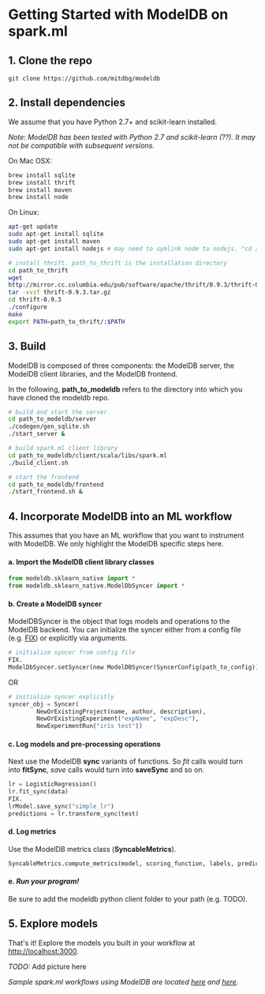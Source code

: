 # Getting Started with ModelDB on spark.ml

## 1. Clone the repo

```git
git clone https://github.com/mitdbg/modeldb
```

## 2. Install dependencies
We assume that you have Python 2.7+ and scikit-learn installed.

_Note: ModelDB has been tested with Python 2.7 and scikit-learn (??). It may not be compatible with subsequent versions._

On Mac OSX:

```bash
brew install sqlite
brew install thrift
brew install maven
brew install node

```

On Linux:

```bash
apt-get update
sudo apt-get install sqlite
sudo apt-get install maven
sudo apt-get install nodejs # may need to symlink node to nodejs. "cd /usr/bin; ln nodejs node"

# install thrift. path_to_thrift is the installation directory
cd path_to_thrift
wget
http://mirror.cc.columbia.edu/pub/software/apache/thrift/0.9.3/thrift-0.9.3.tar.gz
tar -xvzf thrift-0.9.3.tar.gz
cd thrift-0.9.3
./configure
make
export PATH=path_to_thrift/:$PATH
```

## 3. Build

ModelDB is composed of three components: the ModelDB server, the ModelDB client libraries, and the ModelDB frontend.

In the following, **path_to_modeldb** refers to the directory into which you have cloned the modeldb repo.

```bash
# build and start the server
cd path_to_modeldb/server
./codegen/gen_sqlite.sh
./start_server &

# build spark.ml client library
cd path_to_modeldb/client/scala/libs/spark.ml
./build_client.sh

# start the frontend
cd path_to_modeldb/frontend
./start_frontend.sh &

```

## 4. Incorporate ModelDB into an ML workflow
This assumes that you have an ML workflow that you want to instrument with ModelDB. We only highlight the ModelDB specific steps here.

#### a. Import the ModelDB client library classes

```python
from modeldb.sklearn_native import *
from modeldb.sklearn_native.ModelDbSyncer import *

```

#### b. Create a ModelDB syncer
ModelDBSyncer is the object that logs models and operations to the ModelDB backend. You can initialize the syncer either from a config file (e.g. [FIX](https://github.com/mitdbg/modeldb/blob/master/client/scala/libs/spark.ml/syncer.json)) or explicitly via arguments.

```python
# initialize syncer from config file
FIX.
ModelDbSyncer.setSyncer(new ModelDBSyncer(SyncerConfig(path_to_config)))
```
OR
```python
# initialize syncer explicitly
syncer_obj = Syncer(
        NewOrExistingProject(name, author, description),
        NewOrExistingExperiment("expName", "expDesc"),
        NewExperimentRun("iris test"))
```

#### c. Log models and pre-processing operations
Next use the ModelDB **sync** variants of functions. So _fit_ calls would turn into **fitSync**, _save_ calls would turn into **saveSync** and so on.

```python
lr = LogisticRegression()
lr.fit_sync(data)
FIX.
lrModel.save_sync("simple_lr")
predictions = lr.transform_sync(test)
```

#### d. Log metrics
Use the ModelDB metrics class (**SyncableMetrics**).

```python
SyncableMetrics.compute_metrics(model, scoring_function, labels, predictions, ??, "", "")
```
<!-- At the end of your workflow, be sure to sync all the data with ModelDB.
```scala
 ModelDbSyncer.sync()
```
-->
#### e. _Run your program!_

Be sure to add the modeldb python client folder to your path (e.g. TODO).

## 5. Explore models
That's it! Explore the models you built in your workflow at [http://localhost:3000](http://localhost:3000).

_TODO:_ Add picture here

_Sample spark.ml workflows using ModelDB are located [here](https://github.com/mitdbg/modeldb/tree/master/client/python/samples/sklearn) and [here](https://github.com/mitdbg/modeldb/tree/master/client/python/samples/kaggle)._
